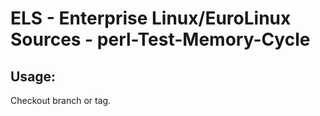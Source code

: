 # ELS - Enterprise Linux/EuroLinux Sources - perl-Test-Memory-Cycle 
## Usage:
  Checkout branch or tag.
